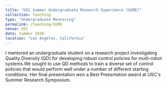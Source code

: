 ```yaml
---
title: "USC Summer Undergraduate Research Experience (SURE)"
collection: teaching
type: "Undergraduate Mentoring"
permalink: /teaching/SURE
venue: USC
date: Summer 2020
location: "Los Angeles, California"
---
```

I mentored an undergraduate student on a research project investigating Quality Diversity (QD) for developing robust control policies for multi-robot systems.We sought to use QD methods to train a diverse set of control policies that would perform well under a number of different starting conditions. Her final presentation won a Best Presentation award at USC's Summer Research Symposium.